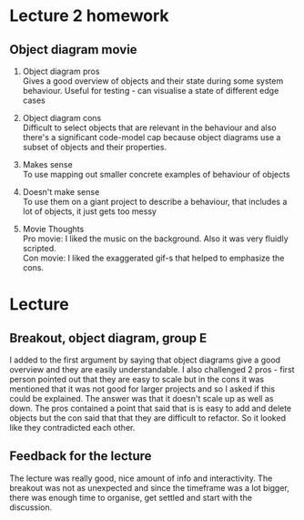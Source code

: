 # Lecture 2 homework
## Object diagram movie
1. Object diagram pros  
Gives a good overview of objects and their state during some system behaviour. Useful for testing - can visualise a state of different edge cases

2. Object diagram cons  
Difficult to select objects that are relevant in the behaviour and also there's a significant code-model cap because object diagrams use a subset of objects and their properties. 
3. Makes sense  
To use mapping out smaller concrete examples of behaviour of objects
4. Doesn't make sense   
To use them on a giant project to describe a behaviour, that includes a lot of objects, it just gets too messy
5. Movie Thoughts  
Pro movie: I liked the music on the background. Also it was very fluidly scripted.  
Con movie: I liked the exaggerated gif-s that helped to emphasize the cons. 

# Lecture

## Breakout, object diagram, group E
I added to the first argument by saying that object diagrams give a good overview and they are easily understandable.
I also challenged 2 pros - first person pointed out that they are easy to scale but in the cons it was mentioned that it was not good for larger projects and so I asked if this could be explained. The answer was that it doesn't scale up as well as down. The pros contained a point that said that is is easy to add and delete objects but the con said that that they are difficult to refactor. So it looked like they contradicted each other. 

## Feedback for the lecture
The lecture was really good, nice amount of info and interactivity. The breakout was not as unexpected and since the timeframe was a lot bigger, there was enough time to organise, get settled and start with the discussion.  